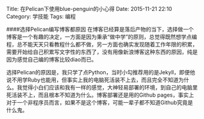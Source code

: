 Title: 在Pelican下使用blue-penguin的小心得
Date: 2015-11-21 22:10
Category: 学技能
Tags: 编程

####选择Pelican编写博客都原因
在博客已经算是落后产物的当下，选择做一个博客是一个有趣的决定，一方面是因为秉承“做中学”的原则，总觉得既然想学点编程，总不能天天只看教程什么都不做，另一方面也确实发现随着工作年限的积累，需要开始给自己积累写文字性的东西了，没有用像新浪博客这种东西的原因，纯是因为感觉自己编的博客比较diao而已。

选择Pelican的原因是，我只学了点Python，当时小勾推荐用的是Jekyll，即便他说不用学Ruby也能用，但事实上我的电脑死活装不上去，而且完全不知道为什么。我觉得小白们应该和我有一样的感觉，大神轻易部署的环境，到自己的电脑里死活装不上，而且根本不知道为什么。博客部署还是用的Github pages，事实上对于一个非程序员而言，如果不是这个博客，可能一辈子都不知道Github究竟是什么鬼。